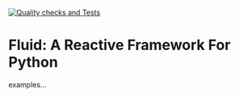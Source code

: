 [![Quality checks and Tests](https://github.com/vdutor/fluid/actions/workflows/quality-check.yaml/badge.svg)](https://github.com/vdutor/fluid/actions/workflows/quality-check.yaml)

# Fluid: A Reactive Framework For Python

examples...
